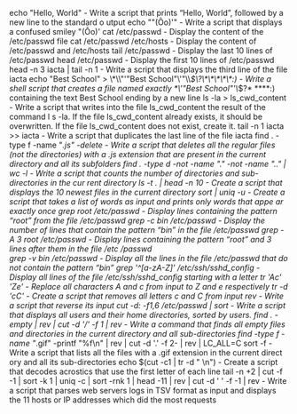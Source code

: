echo "Hello, World"                                                                                        - Write a script that prints “Hello, World”, followed by a new line to the standard o                                                                                                             utput
echo "\"(Ôo)'"                                                                                             - Write a script that displays a confused smiley "(Ôo)'
cat /etc/passwd                                                                                            - Display the content of the /etc/passwd file
cat /etc/passwd /etc/hosts                                                                                 - Display the content of /etc/passwd and /etc/hosts
tail /etc/passwd                                                                                           - Display the last 10 lines of /etc/passwd
head /etc/passwd                                                                                           - Display the first 10 lines of /etc/passwd
head -n 3 iacta | tail -n 1                                                                                - Write a script that displays the third line of the file iacta
echo "Best School" > \\\*\\\\"'\"Best School\"\\'"\\\\*\$\\\?\\\*\\\*\\\*\\\*\\\*\:\)                      - Write a shell script that creates a file named exactly \*\\'"Best School"\'\\*$\?\*                                                                                                             \*\*\*\*:) containing the text Best School ending by a new line
ls -la > ls_cwd_content                                                                                    - Write a script that writes into the file ls_cwd_content the result of the command l                                                                                                             s -la. If the file ls_cwd_content already exists, it should be overwritten. If the                                                                                                              file ls_cwd_content does not exist, create it.
tail -n 1 iacta >> iacta                                                                                   - Write a script that duplicates the last line of the file iacta
find . -type f -name "*.js" -delete                                                                        - Write a script that deletes all the regular files (not the directories) with a .js                                                                                                              extension that are present in the current directory and all its subfolders
find . -type d -not -name "." -not -name ".." | wc -l                                                      - Write a script that counts the number of directories and sub-directories in the cur                                                                                                             rent directory
ls -t . | head -n 10                                                                                       - Create a script that displays the 10 newest files in the current directory
sort | uniq -u                                                                                             - Create a script that takes a list of words as input and prints only words that appe                                                                                                             ar exactly once
grep root /etc/passwd                                                                                      - Display lines containing the pattern “root” from the file /etc/passwd
grep -c bin /etc/passwd                                                                                    - Display the number of lines that contain the pattern “bin” in the file /etc/passwd
grep -A 3 root /etc/passwd                                                                                 - Display lines containing the pattern “root” and 3 lines after them in the file /etc                                                                                                             /passwd            
grep -v bin /etc/passwd                                                                                    - Display all the lines in the file /etc/passwd that do not contain the pattern “bin”
grep '^[a-zA-Z]' /etc/ssh/sshd_config                                                                      - Display all lines of the file /etc/ssh/sshd_config starting with a letter
tr 'Ac' 'Ze'                                                                                               - Replace all characters A and c from input to Z and e respectively
tr -d 'cC'                                                                                                 - Create a script that removes all letters c and C from input
rev                                                                                                        - Write a script that reverse its input
cut -d: -f1,6 /etc/passwd | sort                                                                           - Write a script that displays all users and their home directories, sorted by users.
find . -empty | rev | cut -d '/' -f 1 | rev                                                                - Write a command that finds all empty files and directories in the current directory                                                                                                             and all sub-directories
find -type f -name "*.gif" -printf "%f\n" | rev | cut -d '.' -f 2- | rev | LC_ALL=C sort -f                - Write a script that lists all the files with a .gif extension in the current direct                                                                                                             ory and all its sub-directories
echo $(cut -c1 | tr -d " \n")                                                                              - Create a script that decodes acrostics that use the first letter of each line
tail -n +2 | cut -f -1 | sort -k 1 | uniq -c | sort -rnk 1 | head -11 | rev | cut -d ' ' -f -1 | rev       - Write a script that parses web servers logs in TSV format as input and displays the                                                                                                             11 hosts or IP addresses which did the most requests
